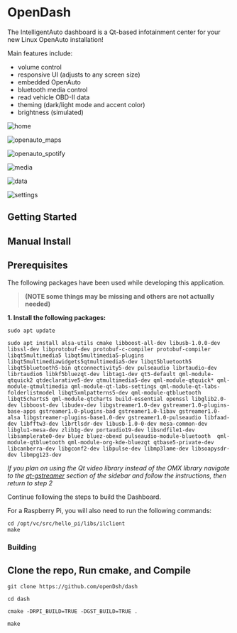 # OpenDash

The IntelligentAuto dashboard is a Qt-based infotainment center for your new Linux OpenAuto installation!

Main features include:

* volume control
* responsive UI (adjusts to any screen size)
* embedded OpenAuto
* bluetooth media control
* read vehicle OBD-II data
* theming (dark/light mode and accent color)
* brightness (simulated)

![home](https://github.com/robert5974/intelligent-auto/blob/master/docs/imgs/home.png)

![openauto_maps](https://github.com/robert5974/intelligent-auto/blob/master/docs/imgs/openauto_maps.png)

![openauto_spotify](https://github.com/robert5974/intelligent-auto/blob/master/docs/imgs/openauto_spotify.png)

![media](https://github.com/robert5974/intelligent-auto/blob/master/docs/imgs/media.png)

![data](https://github.com/robert5974/intelligent-auto/blob/master/docs/imgs/data.png)

![settings](https://github.com/robert5974/intelligent-auto/blob/master/docs/imgs/settings.png)

## Getting Started


## Manual Install

## Prerequisites

The following packages have been used while developing this application.
> **(NOTE some things may be missing and others are not actually needed)**

**1. Install the following packages:**

```
sudo apt update

sudo apt install alsa-utils cmake libboost-all-dev libusb-1.0.0-dev libssl-dev libprotobuf-dev protobuf-c-compiler protobuf-compiler libqt5multimedia5 libqt5multimedia5-plugins libqt5multimediawidgets5qtmultimedia5-dev libqt5bluetooth5 libqt5bluetooth5-bin qtconnectivity5-dev pulseaudio librtaudio-dev librtaudio6 libkf5bluezqt-dev libtag1-dev qt5-default qml-module-qtquick2 qtdeclarative5-dev qtmultimedia5-dev qml-module-qtquick* qml-module-qtmultimedia qml-module-qt-labs-settings qml-module-qt-labs-folderlistmodel libqt5xmlpatterns5-dev qml-module-qtbluetooth libqt5charts5 qml-module-qtcharts build-essential openssl libglib2.0-dev libboost-dev libudev-dev libgstreamer1.0-dev gstreamer1.0-plugins-base-apps gstreamer1.0-plugins-bad gstreamer1.0-libav gstreamer1.0-alsa libgstreamer-plugins-base1.0-dev gstreamer1.0-pulseaudio libfaad-dev libfftw3-dev librtlsdr-dev libusb-1.0-0-dev mesa-common-dev libglu1-mesa-dev zlib1g-dev portaudio19-dev libsndfile1-dev libsamplerate0-dev bluez bluez-obexd pulseaudio-module-bluetooth  qml-module-qtbluetooth qml-module-org-kde-bluezqt qtbase5-private-dev libcanberra-dev libgconf2-dev libpulse-dev libmp3lame-dev libsoapysdr-dev libmpg123-dev
```

_If you plan on using the Qt video library instead of the OMX library navigate to the [qt-gstreamer](https://github.com/robert5974/intelligent-auto/wiki/qt-gstreamer) section of the sidebar and follow the instructions, then return to step 2_

Continue following the steps to build the Dashboard.

For a Raspberry Pi, you will also need to run the following commands:
```
cd /opt/vc/src/hello_pi/libs/ilclient
make
```

### Building

## Clone the repo, Run cmake, and Compile
```
git clone https://github.com/openDsh/dash

cd dash

cmake -DRPI_BUILD=TRUE -DGST_BUILD=TRUE .

make
```

